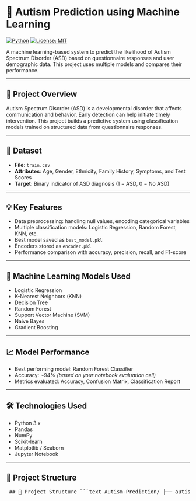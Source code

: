 # 🧠 Autism Prediction using Machine Learning

[![Python](https://img.shields.io/badge/python-3.8+-blue.svg)](https://www.python.org/)
[![License: MIT](https://img.shields.io/badge/License-MIT-yellow.svg)](LICENSE)

A machine learning-based system to predict the likelihood of Autism Spectrum Disorder (ASD) based on questionnaire responses and user demographic data. This project uses multiple models and compares their performance.

---

## 🧾 Project Overview

Autism Spectrum Disorder (ASD) is a developmental disorder that affects communication and behavior. Early detection can help initiate timely intervention. This project builds a predictive system using classification models trained on structured data from questionnaire responses.

---

## 📁 Dataset

- **File**: `train.csv`
- **Attributes**: Age, Gender, Ethnicity, Family History, Symptoms, and Test Scores
- **Target**: Binary indicator of ASD diagnosis (1 = ASD, 0 = No ASD)

---

## 💡 Key Features

- Data preprocessing: handling null values, encoding categorical variables
- Multiple classification models: Logistic Regression, Random Forest, KNN, etc.
- Best model saved as `best_model.pkl`
- Encoders stored as `encoder.pkl`
- Performance comparison with accuracy, precision, recall, and F1-score

---

## 🧠 Machine Learning Models Used

- Logistic Regression
- K-Nearest Neighbors (KNN)
- Decision Tree
- Random Forest
- Support Vector Machine (SVM)
- Naive Bayes
- Gradient Boosting

---

## 📈 Model Performance

- Best performing model: Random Forest Classifier
- Accuracy: ~94% *(based on your notebook evaluation cell)*
- Metrics evaluated: Accuracy, Confusion Matrix, Classification Report

---

## 🛠️ Technologies Used

- Python 3.x
- Pandas
- NumPy
- Scikit-learn
- Matplotlib / Seaborn
- Jupyter Notebook

---

## 📂 Project Structure

<pre> ## 📂 Project Structure ```text Autism-Prediction/ ├── autism_prediction T4.ipynb # Final model notebook ├── autism_prediction.ipynb # Initial notebook version (if included) ├── train.csv # Dataset ├── best_model.pkl # Trained model ├── encoder.pkl # Encoder for categorical values ├── requirements.txt # Project dependencies └── README.md # Project overview ``` </pre>
